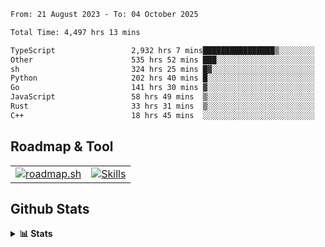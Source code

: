 <!--START_SECTION:waka-->

```txt
From: 21 August 2023 - To: 04 October 2025

Total Time: 4,497 hrs 13 mins

TypeScript                 2,932 hrs 7 mins████████████████▒░░░░░░░░   65.20 %
Other                      535 hrs 52 mins ███░░░░░░░░░░░░░░░░░░░░░░   11.92 %
sh                         324 hrs 25 mins █▓░░░░░░░░░░░░░░░░░░░░░░░   07.21 %
Python                     202 hrs 40 mins █░░░░░░░░░░░░░░░░░░░░░░░░   04.51 %
Go                         141 hrs 30 mins ▓░░░░░░░░░░░░░░░░░░░░░░░░   03.15 %
JavaScript                 58 hrs 49 mins  ▒░░░░░░░░░░░░░░░░░░░░░░░░   01.31 %
Rust                       33 hrs 31 mins  ▒░░░░░░░░░░░░░░░░░░░░░░░░   00.75 %
C++                        18 hrs 45 mins  ░░░░░░░░░░░░░░░░░░░░░░░░░   00.42 %
```

<!--END_SECTION:waka-->

## Roadmap & Tool
<table align="center">
  <tr>
    <td>
      <a href="https://roadmap.sh">
        <img src="https://roadmap.sh/card/tall/6505f3e78dfc79db2fff8e3e?variant=dark" alt="roadmap.sh" />
      </a>
    </td>
    <td>
      <a href="https://github.com/chaninlaw">
        <img src="https://skillicons.dev/icons?i=js,typescript,nodejs,nestjs,react,next,astro,html,css,tailwind,postgres,prisma,docker,git,rust,go&perline=7&theme=dark" alt="Skills" />
      </a>
    </td>
  </tr>
</table>

## Github Stats
<details close>
  <summary><b>📊 Stats</b></summary>
  <div align="center">
    
<picture>
  <source
    srcset="https://github-readme-stats.vercel.app/api?username=chaninlaw&show_icons=true&theme=dark"
    media="(prefers-color-scheme: dark)"
  />
  <source
    srcset="https://github-readme-stats.vercel.app/api?username=chaninlaw&show_icons=true"
    media="(prefers-color-scheme: light), (prefers-color-scheme: no-preference)"
  />
  <img src="https://github-readme-stats.vercel.app/api?username=chaninlaw&show_icons=true" />
</picture>
    
<picture>
  <source
    srcset="https://github-readme-stats.vercel.app/api/top-langs/?username=chaninlaw&layout=donut&theme=dark"
    media="(prefers-color-scheme: dark)"
  />
  <source
    srcset="https://github-readme-stats.vercel.app/api/top-langs/?username=chaninlaw&layout=donut"
    media="(prefers-color-scheme: light), (prefers-color-scheme: no-preference)"
  />
  <img src="https://github-readme-stats.vercel.app/api/top-langs/?username=chaninlaw&layout=donut" />
</picture>
    
  </div>
  
</details>

